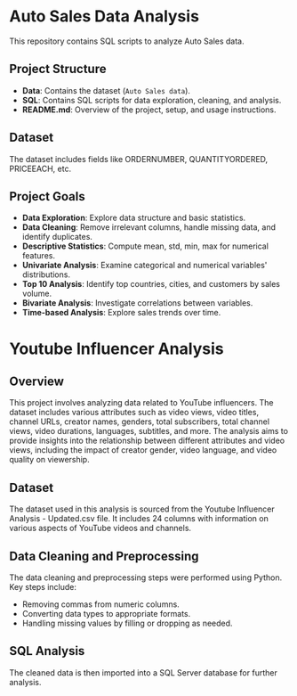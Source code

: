 # Auto Sales Data Analysis

This repository contains SQL scripts to analyze Auto Sales data.

## Project Structure

- **Data**: Contains the dataset (`Auto Sales data`).
- **SQL**: Contains SQL scripts for data exploration, cleaning, and analysis.
- **README.md**: Overview of the project, setup, and usage instructions.

## Dataset

The dataset includes fields like ORDERNUMBER, QUANTITYORDERED, PRICEEACH, etc.

## Project Goals

- **Data Exploration**: Explore data structure and basic statistics.
- **Data Cleaning**: Remove irrelevant columns, handle missing data, and identify duplicates.
- **Descriptive Statistics**: Compute mean, std, min, max for numerical features.
- **Univariate Analysis**: Examine categorical and numerical variables' distributions.
- **Top 10 Analysis**: Identify top countries, cities, and customers by sales volume.
- **Bivariate Analysis**: Investigate correlations between variables.
- **Time-based Analysis**: Explore sales trends over time.


# Youtube Influencer Analysis
## Overview
This project involves analyzing data related to YouTube influencers. The dataset includes various attributes such as video views, video titles, channel URLs, creator names, genders, total subscribers, total channel views, video durations, languages, subtitles, and more. The analysis aims to provide insights into the relationship between different attributes and video views, including the impact of creator gender, video language, and video quality on viewership.

## Dataset
The dataset used in this analysis is sourced from the Youtube Influencer Analysis - Updated.csv file. It includes 24 columns with information on various aspects of YouTube videos and channels.

## Data Cleaning and Preprocessing
The data cleaning and preprocessing steps were performed using Python. Key steps include:

- Removing commas from numeric columns.
- Converting data types to appropriate formats.
- Handling missing values by filling or dropping as needed.
## SQL Analysis
The cleaned data is then imported into a SQL Server database for further analysis.

